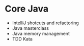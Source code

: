 # Core Java

* IntelliJ shotcuts and refactoring
* Java masterclass
* Java memory management
* TDD Kata
